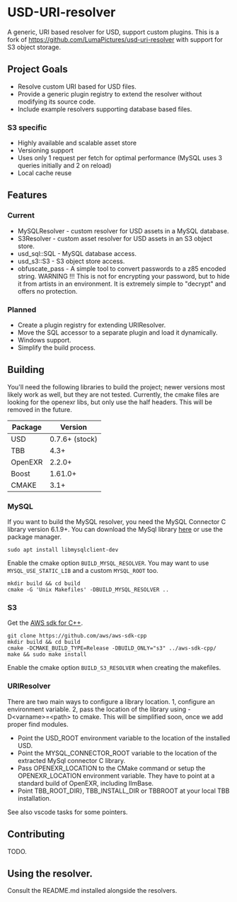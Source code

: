 # USD-URI-resolver
A generic, URI based resolver for USD, support custom plugins. This is a fork of https://github.com/LumaPictures/usd-uri-resolver with support for S3 object storage.

## Project Goals
* Resolve custom URI based for USD files.
* Provide a generic plugin registry to extend the resolver without modifying its source code.
* Include example resolvers supporting database based files.

### S3 specific
* Highly available and scalable asset store
* Versioning support
* Uses only 1 request per fetch for optimal performance (MySQL uses 3 queries initially and 2 on reload)
* Local cache reuse

## Features

### Current
* MySQLResolver - custom resolver for USD assets in a MySQL database.
* S3Resolver - custom asset resolver for USD assets in an S3 object store.
* usd_sql::SQL - MySQL database access.
* usd_s3::S3 - S3 object store access.
* obfuscate_pass - A simple tool to convert passwords to a z85 encoded string. WARNING !!! This is not for encrypting your password, but to hide it from artists in an environment. It is extremely simple to "decrypt" and offers no protection.

### Planned
* Create a plugin registry for extending URIResolver.
* Move the SQL accessor to a separate plugin and load it dynamically.
* Windows support.
* Simplify the build process.

## Building

You'll need the following libraries to build the project; newer versions most likely work as well, but they are not tested. Currently, the cmake files are looking for the openexr libs, but only use the half headers. This will be removed in the future.

| Package           | Version        |
| ----------------- | -------------- |
| USD               | 0.7.6+ (stock) |
| TBB               | 4.3+           |
| OpenEXR           | 2.2.0+         |
| Boost             | 1.61.0+        |
| CMAKE             | 3.1+           |

### MySQL
If you want to build the MySQL resolver, you need the MySQL Connector C library version 6.1.9+.
You can download the MySql library [here](https://dev.mysql.com/downloads/connector/c/) or use 
the package manager. 

```
sudo apt install libmysqlclient-dev
```

Enable the cmake option `BUILD_MYSQL_RESOLVER`. You may want to use `MYSQL_USE_STATIC_LIB` and a custom `MYSQL_ROOT` too.
```
mkdir build && cd build
cmake -G 'Unix Makefiles' -DBUILD_MYSQL_RESOLVER ..
```

### S3
Get the [AWS sdk for C++](https://github.com/aws/aws-sdk-cpp).
```
git clone https://github.com/aws/aws-sdk-cpp
mkdir build && cd build
cmake -DCMAKE_BUILD_TYPE=Release -DBUILD_ONLY="s3" ../aws-sdk-cpp/
make && sudo make install
```

Enable the cmake option `BUILD_S3_RESOLVER` when creating the makefiles.

### URIResolver
There are two main ways to configure a library location.
1, configure an environment variable.
2, pass the location of the library using -D\<varname\>=\<path\> to cmake. This will be simplified soon, once we add proper find modules.

* Point the USD\_ROOT environment variable to the location of the installed USD.
* Point the MYSQL\_CONNECTOR\_ROOT variable to the location of the extracted MySql connector C library.
* Pass OPENEXR\_LOCATION to the CMake command or setup the OPENEXR\_LOCATION environment variable. They have to point at a standard build of OpenEXR, including IlmBase.
* Point TBB\_ROOT\_DIR}, TBB\_INSTALL\_DIR or TBBROOT at your local TBB installation.

See also vscode tasks for some pointers.

## Contributing
TODO.

## Using the resolver.
Consult the README.md installed alongside the resolvers.
